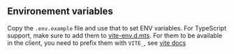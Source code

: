 ## Environement variables

Copy the `.env.example` file and use that to set ENV variables.
For TypeScript support, make sure to add them to [vite-env.d.mts](./vite-env.d.mts).
For them to be available in the client, you need to prefix them with `VITE_`, see [vite docs](https://vitejs.dev/guide/env-and-mode)
